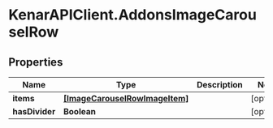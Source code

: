 # KenarAPIClient.AddonsImageCarouselRow

## Properties

Name | Type | Description | Notes
------------ | ------------- | ------------- | -------------
**items** | [**[ImageCarouselRowImageItem]**](ImageCarouselRowImageItem.md) |  | [optional] 
**hasDivider** | **Boolean** |  | [optional] 


